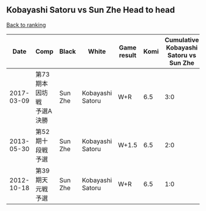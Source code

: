 ## Kobayashi Satoru vs Sun Zhe Head to head

[Back to ranking](../../index.md)




| **Date** | **Comp** | **Black** | **White** | **Game result** | **Komi** | **Cumulative Kobayashi Satoru vs Sun Zhe** | **Kobayashi Satoru streak** | **Sun Zhe streak** | 
| --- | --- | --- | --- | --- | --- | --- | --- | --- |
| 2017-03-09 | 第73期本因坊戦　予選A決勝 | Sun Zhe | Kobayashi Satoru | W+R | 6.5 | 3:0 | 3 | 0 | 
| 2013-05-30 | 第52期十段戦予選 | Sun Zhe | Kobayashi Satoru | W+1.5 | 6.5 | 2:0 | 2 | 0 | 
| 2012-10-18 | 第39期天元戦予選 | Sun Zhe | Kobayashi Satoru | W+R | 6.5 | 1:0 | 1 | 0 |




